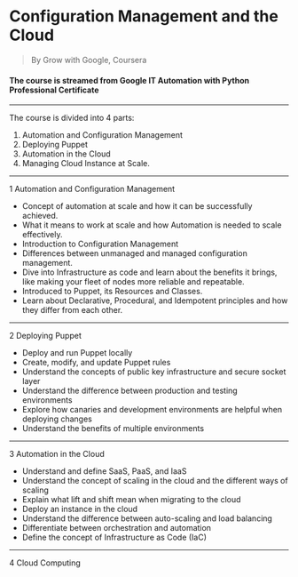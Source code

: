 # Configuration Management and the Cloud 
> By Grow with Google, Coursera
#### The course is streamed from Google IT Automation with Python Professional Certificate 
--- 
The course is divided into 4 parts:
1. Automation and Configuration Management
2. Deploying Puppet
3. Automation in the Cloud
4. Managing Cloud Instance at Scale.
---

1 Automation and Configuration Management
  * Concept of automation at scale and how it can be successfully achieved.
  * What it means to work at scale and how Automation is needed to scale effectively.
  * Introduction to Configuration Management
  * Differences between unmanaged and managed configuration management.
  * Dive into Infrastructure as code and learn about the benefits it brings, like making your fleet of nodes more reliable and repeatable.
  * Introduced to Puppet, its Resources and Classes.
  * Learn about Declarative, Procedural, and Idempotent principles and how they differ from each other.
---

2 Deploying Puppet
  * Deploy and run Puppet locally
  * Create, modify, and update Puppet rules
  * Understand the concepts of public key infrastructure and secure socket layer
  * Understand the difference between production and testing environments
  * Explore how canaries and development environments are helpful when deploying changes
  * Understand the benefits of multiple environments
---

3 Automation in the Cloud
 * Understand and define SaaS, PaaS, and IaaS
 * Understand the concept of scaling in the cloud and the different ways of scaling
 * Explain what lift and shift mean when migrating to the cloud
 * Deploy an instance in the cloud
 * Understand the difference between auto-scaling and load balancing
 * Differentiate between orchestration and automation
 * Define the concept of Infrastructure as Code (IaC)
--- 
   
4  Cloud Computing 

